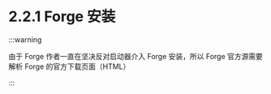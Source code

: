 # 2.2.1 Forge 安装



:::warning

由于 Forge 作者一直在坚决反对启动器介入 Forge 安装，所以 Forge 官方源需要解析 Forge 的官方下载页面（HTML）


:::
